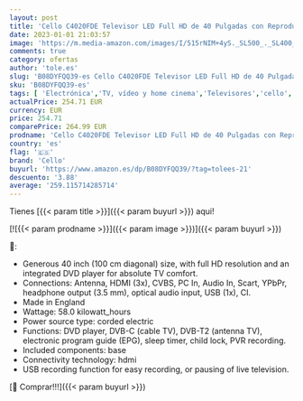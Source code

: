 ```yaml
---
layout: post
title: 'Cello C4020FDE Televisor LED Full HD de 40 Pulgadas con Reproductor de DVD Integrado'
date: 2023-01-01 21:03:57
image: 'https://m.media-amazon.com/images/I/515rNIM+4yS._SL500_._SL400_.jpg'
comments: true
category: ofertas
author: 'tole.es'
slug: 'B08DYFQQ39-es Cello C4020FDE Televisor LED Full HD de 40 Pulgadas con...'
sku: 'B08DYFQQ39-es'
tags: [ 'Electrónica','TV, vídeo y home cinema','Televisores','cello','televisor','🇪🇸', ]
actualPrice: 254.71 EUR
currency: EUR
price: 254.71
comparePrice: 264.99 EUR
prodname: 'Cello C4020FDE Televisor LED Full HD de 40 Pulgadas con Reproductor de DVD Integrado'
country: 'es'
flag: '🇪🇸'
brand: 'Cello'
buyurl: 'https://www.amazon.es/dp/B08DYFQQ39/?tag=tolees-21'
descuento: '3.88'
average: '259.115714285714'
---
```


Tienes [{{< param title >}}]({{< param buyurl >}}) aqui!

[![{{< param prodname >}}]({{< param image >}})]({{< param buyurl >}})

🔎:

- Generous 40 inch (100 cm diagonal) size, with full HD resolution and an integrated DVD player for absolute TV comfort.
- Connections: Antenna, HDMI (3x), CVBS, PC In, Audio In, Scart, YPbPr, headphone output (3.5 mm), optical audio input, USB (1x), CI.
- Made in England
- Wattage: 58.0 kilowatt_hours
- Power source type: corded electric
- Functions: DVD player, DVB-C (cable TV), DVB-T2 (antenna TV), electronic program guide (EPG), sleep timer, child lock, PVR recording.
- Included components: base
- Connectivity technology: hdmi
- USB recording function for easy recording, or pausing of live television.

[🛒 Comprar!!!]({{< param buyurl >}})
